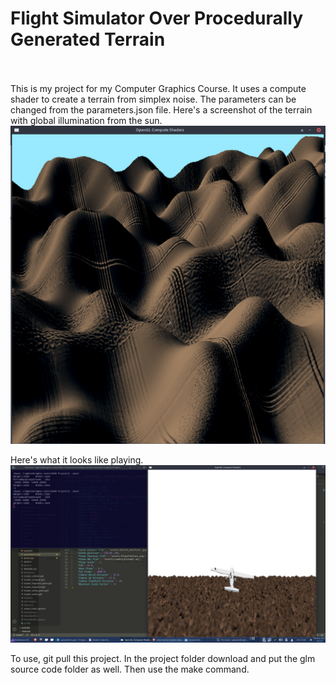 <h1>Flight Simulator Over Procedurally Generated Terrain</h1>
<br><br>
This is my project for my Computer Graphics Course. It uses a compute shader to create a terrain from simplex noise. The parameters can be changed from the parameters.json file. Here's a screenshot of the terrain with global illumination from the sun.
<img alt="preview" src="ScreenShots/Global Lighting.png" >

Here's what it looks like playing.
<img alt="preview" src="ScreenShots/ZhQkAae.jpeg" >

To use, git pull this project. In the project folder download and put the glm source code folder as well. Then use the make command. 